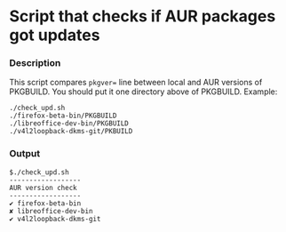 # Script that checks if AUR packages got updates

### Description

This script compares `pkgver=` line between local and AUR versions of PKGBUILD. You should put it one directory above of PKGBUILD. Example:

```
./check_upd.sh
./firefox-beta-bin/PKGBUILD
./libreoffice-dev-bin/PKGBUILD
./v4l2loopback-dkms-git/PKBUILD
```

### Output

```
$./check_upd.sh 
------------------
AUR version check
------------------
✔ firefox-beta-bin
✘ libreoffice-dev-bin
✔ v4l2loopback-dkms-git
```
